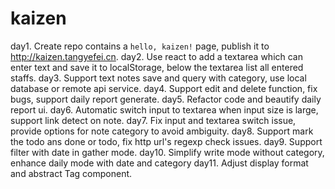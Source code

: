 # kaizen

day1. Create repo contains a `hello, kaizen!` page, publish it to http://kaizen.tangyefei.cn.
day2. Use react to add a textarea which can enter text and save it to localStorage, below the textarea list all entered staffs.
day3. Support text notes save and query with category, use local database or remote api service.
day4. Support edit and delete function, fix bugs, support daily report generate.
day5. Refactor code and beautify daily report ui.
day6. Automatic switch input to textarea when input size is large, support link detect on note.
day7. Fix input and textarea switch issue, provide options for note category to avoid ambiguity.
day8. Support mark the todo ans done or todo, fix http url's regexp check issues.
day9. Support filter with date in gather mode.
day10. Simplify write mode without category, enhance daily mode with date and category
day11. Adjust display format and abstract Tag component.